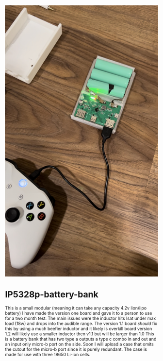 ![prototype picture](img/IMG_9238.jpg)
# IP5328p-battery-bank
This is a small modular (meaning it can take any capacity 4.2v lion/lipo battery) 
I have made the version one board and gave it to a person to use for a two month test. The main issues were the inductor hits Isat under max load (18w) and drops into the audible range.
The version 1.1 board *should* fix this by using a much beefier inductor and it likely is overkill board version 1.2 will likely use a smaller inductor then v1.1 but will be larger than 1.0
This is a battery bank that has two type a outputs a type c combo in and out and an input only micro-b port on the side.
Soon I will upload a case that omits the cutout for the micro-b port since it is purely redundant.
The case is made for use with three 18650 Li-ion cells.
